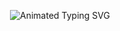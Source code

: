 <p align="center">
  <img src="https://readme-typing-svg.demolab.com?font=Orbitron&weight=600&size=25&duration=4000&pause=1000&color=00F7FF&center=true&vCenter=true&width=500&lines=TOXIC+LOVER;WISHES+ALL+FATHER'S;HAPPY+DAY;TO+ALL+OF+THEM"alt="Animated Typing SVG" />
</p>
